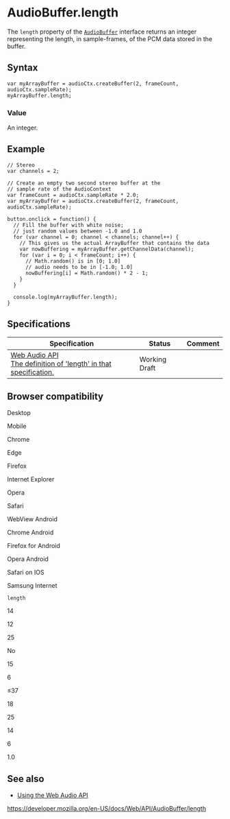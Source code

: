 # AudioBuffer.length

The `length` property of the [`AudioBuffer`](../audiobuffer) interface returns an integer representing the length, in sample-frames, of the PCM data stored in the buffer.

## Syntax

    var myArrayBuffer = audioCtx.createBuffer(2, frameCount, audioCtx.sampleRate);
    myArrayBuffer.length;

### Value

An integer.

## Example

    // Stereo
    var channels = 2;

    // Create an empty two second stereo buffer at the
    // sample rate of the AudioContext
    var frameCount = audioCtx.sampleRate * 2.0;
    var myArrayBuffer = audioCtx.createBuffer(2, frameCount, audioCtx.sampleRate);

    button.onclick = function() {
      // Fill the buffer with white noise;
      // just random values between -1.0 and 1.0
      for (var channel = 0; channel < channels; channel++) {
        // This gives us the actual ArrayBuffer that contains the data
        var nowBuffering = myArrayBuffer.getChannelData(channel);
        for (var i = 0; i < frameCount; i++) {
          // Math.random() is in [0; 1.0]
          // audio needs to be in [-1.0; 1.0]
          nowBuffering[i] = Math.random() * 2 - 1;
        }
      }

      console.log(myArrayBuffer.length);
    }

## Specifications

<table><thead><tr class="header"><th>Specification</th><th>Status</th><th>Comment</th></tr></thead><tbody><tr class="odd"><td><a href="https://webaudio.github.io/web-audio-api/#dom-audiobuffer-length">Web Audio API<br />
<span class="small">The definition of 'length' in that specification.</span></a></td><td><span class="spec-wd">Working Draft</span></td><td></td></tr></tbody></table>

## Browser compatibility

Desktop

Mobile

Chrome

Edge

Firefox

Internet Explorer

Opera

Safari

WebView Android

Chrome Android

Firefox for Android

Opera Android

Safari on IOS

Samsung Internet

`length`

14

12

25

No

15

6

≤37

18

25

14

6

1.0

## See also

- [Using the Web Audio API](../web_audio_api/using_web_audio_api)

<a href="https://developer.mozilla.org/en-US/docs/Web/API/AudioBuffer/length" class="_attribution-link">https://developer.mozilla.org/en-US/docs/Web/API/AudioBuffer/length</a>
